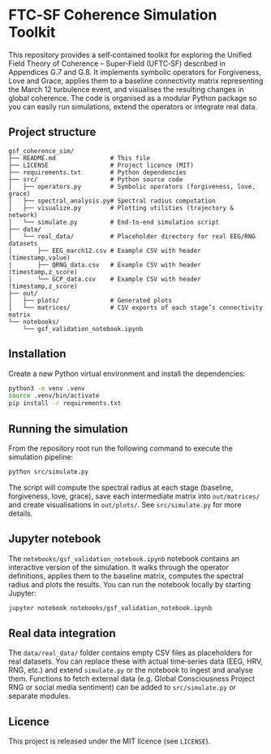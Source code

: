 FTC‑SF Coherence Simulation Toolkit
===================================

This repository provides a self‑contained toolkit for exploring the Unified
Field Theory of Coherence – Super‑Field (UFTC‑SF) described in Appendices
G.7 and G.8.  It implements symbolic operators for Forgiveness, Love and
Grace, applies them to a baseline connectivity matrix representing the
March 12 turbulence event, and visualises the resulting changes in global
coherence.  The code is organised as a modular Python package so you can
easily run simulations, extend the operators or integrate real data.

## Project structure

```
gsf_coherence_sim/
├── README.md               # This file
├── LICENSE                 # Project licence (MIT)
├── requirements.txt        # Python dependencies
├── src/                    # Python source code
│   ├── operators.py        # Symbolic operators (forgiveness, love, grace)
│   ├── spectral_analysis.py# Spectral radius computation
│   ├── visualize.py        # Plotting utilities (trajectory & network)
│   └── simulate.py         # End‑to‑end simulation script
├── data/
│   └── real_data/          # Placeholder directory for real EEG/RNG datasets
│       ├── EEG_march12.csv # Example CSV with header (timestamp,value)
│       ├── QRNG_data.csv   # Example CSV with header (timestamp,z_score)
│       └── GCP_data.csv    # Example CSV with header (timestamp,z_score)
├── out/
│   ├── plots/              # Generated plots
│   └── matrices/           # CSV exports of each stage’s connectivity matrix
└── notebooks/
    └── gsf_validation_notebook.ipynb
```

## Installation

Create a new Python virtual environment and install the dependencies:

```bash
python3 -m venv .venv
source .venv/bin/activate
pip install -r requirements.txt
```

## Running the simulation

From the repository root run the following command to execute the
simulation pipeline:

```bash
python src/simulate.py
```

The script will compute the spectral radius at each stage (baseline,
forgiveness, love, grace), save each intermediate matrix into
`out/matrices/` and create visualisations in `out/plots/`.  See
`src/simulate.py` for more details.

## Jupyter notebook

The `notebooks/gsf_validation_notebook.ipynb` notebook contains an
interactive version of the simulation.  It walks through the operator
definitions, applies them to the baseline matrix, computes the spectral
radius and plots the results.  You can run the notebook locally by
starting Jupyter:

```bash
jupyter notebook notebooks/gsf_validation_notebook.ipynb
```

## Real data integration

The `data/real_data/` folder contains empty CSV files as placeholders
for real datasets.  You can replace these with actual time‑series data
(EEG, HRV, RNG, etc.) and extend `simulate.py` or the notebook to
ingest and analyse them.  Functions to fetch external data (e.g.
Global Consciousness Project RNG or social media sentiment) can be
added to `src/simulate.py` or separate modules.

## Licence

This project is released under the MIT licence (see `LICENSE`).
